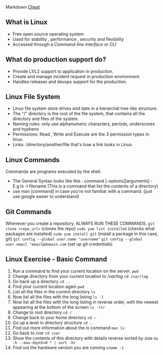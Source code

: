Markdown [Cheat](https://www.markdownguide.org/basic-syntax/#images-1)

## What is Linux 
- Free open source operating system
- Used for stability , performance , security and flexibility
- Accessed through a *Command-line interface* or *CLI*

## What do production support do?
- Provide L1/L2 support to application in production.
- Create and manage incident request in production environment
- Handles releases and devops support for the production.

## Linux File System
- Linux file system store drives and date in a hierarchal tree-like structure.
- The "/" directory is the root of the file system, that contains all the directory and files of the system.
- Naming rules: only use alphanumeric characters, periods, underscores and hyphens
- Permissions: Read , Write and Execute are the 3 permission types in linux.
- Links: /directory/another/file that's how a link looks in Linux.

## Linux Commands
Commands are programs executed by the shell.
- The General Syntax looks like this : command [-options][arguments]
-E.g ls -l filename (This is a command that list the contents of a directory)
- use man [command] in case you're not familiar with a command. (just use google easier to understand)

## Git Commands
Whenever you create a repository, ALWAYS RUN THESE COMMANDS.
`git clone <repo_url>` (clones the repo)
`sudo yum list installed` (checks what packages are installed)
`sudo yum install git` (install a package in this case, git)
`git config --global user.name "username"`
`git config --global user.email "email@domain.com` (set up git credentials)


## Linux Exercise - Basic Command
1) Run a command to find your current location on the server.
`pwd`
2) Change directory from your current location to */var/log*
`cd /var/log`
3) Go back up a directory
`cd ..`
4) Find your current location again
`pwd`
5) List all the files in the current directory
`ls`
6) Now list all the files with the long listing
`ls -l`
7) Now list all the files with the long listing in reverse order, with the newest appearing at the bottom of the screen
`ls -ltr`
8) Change to root directory
`cd /`
9) Change back to your home directory
`cd ~`
10) Go up a level in directory structure
`cd ..`
11) Find out more information about the *ls* command
`man ls`
12) Go back to */var*
`cd /var`
13) Show the contents of this directory with details reverse sorted by size
`du -h --max-depth=0 * | sort -hr`
14) Find out the hardware version you are running
`uname -i`